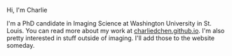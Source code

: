 Hi, I'm Charlie

I'm a PhD candidate in Imaging Science at Washington University in St. Louis. You can read more about my work at [charliedchen.github.io](https://charliedchen.github.io/). I'm also pretty interested in stuff outside of imaging. I'll add those to the website someday.

<!---
charliedchen/charliedchen is a ✨ special ✨ repository because its `README.md` (this file) appears on your GitHub profile.
You can click the Preview link to take a look at your changes.
--->
